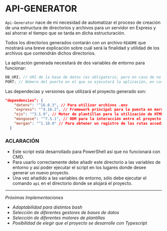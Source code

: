 # API-GENERATOR

`Api-Generator` nace de mi necesidad de automatizar el proceso de creación de una estructura de directorios y archivos para un servidor en Express y así ahorrar el tiempo que se tarda en dicha estructuración.

Todos los directorios generados contarán con un archivo `README` que mostrará una breve explicación sobre cuál será la finalidad y utilidad de los archivos que contendrán dichos directorios.

La aplicación generada necesitará de dos variables de entorno para funcionar:

```javascript
DB_URI; // URI de la base de datos (es obligatorio, pero en caso de no utilizar una base de datos sólo debe comentar la línea 8 de index.js)
PORT; // Número del puerto en el que se ejecutará la aplicación, en caso de no proporcionar utilizará 3000 por defecto
```

Las dependecias y versiones que utilizará el proyecto generado son:

```json
"dependencies": {
    "dotenv": "^16.0.3", // Para utilizar archivos .env
    "express": "^4.18.2", // Framework principal para la puesta en marcha del servidor
    "ejs": "^3.1.9", // Motor de plantillas para la utilización de HTML + JS
    "mongoose": "^7.5.1", // ODM para la interacción entre el proyecto y la base de datos
    "morgan": "^1.10.0" // Para obtener un registro de las rutas accedidas
  }
```

### ACLARACIÓN

- Este script está desarrollado para PowerShell así que no funcionará con CMD.
- Para usarlo correctamente debe añadir este directorio a las variables de entorno y así poder ejecutar el script en los lugares donde desee generar un nuevo proyecto.
- Una vez añadido a las variables de entorno, sólo debe ejecutar el comando `api` en el directorio donde se alojará el proyecto.

---

_Próximas Implementaciones_

- _Adaptabilidad para distintos bash_
- _Selección de diferentes gestores de bases de datos_
- _Selección de diferentes motores de plantillas_
- _Posibilidad de elegir que el proyecto se desarrolle con Typescript_
